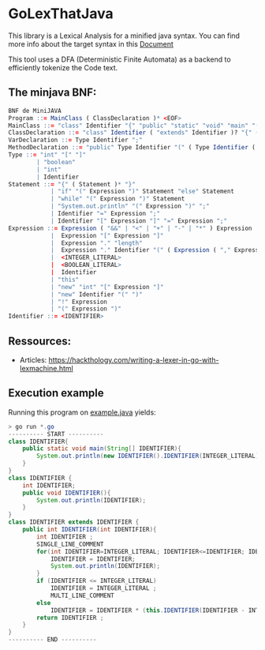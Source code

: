 # GoLexThatJava
This library is a Lexical Analysis for a minified java syntax.
You can find more info about the target syntax in this [Document](./TP_2022.doc.pdf)

This tool uses a DFA (Deterministic Finite Automata) as a backend to efficiently tokenize the Code text.
## The minjava BNF:
``` r
BNF de MiniJAVA
Program ::= MainClass ( ClassDeclaration )* <EOF>
MainClass ::= "class" Identifier "{" "public" "static" "void" "main" "(" "String" "[""]" Identifier ")" "{" Statement "}" "}"
ClassDeclaration ::= "class" Identifier ( "extends" Identifier )? "{" ( VarDeclaration )* ( MethodDeclaration )* "}"
VarDeclaration ::= Type Identifier ";"
MethodDeclaration ::= "public" Type Identifier "(" ( Type Identifier ( "," Type Identifier )* )? ")""{" ( VarDeclaration )* ( Statement )* "return" Expression ";" "}"
Type ::= "int" "[" "]"
        | "boolean"
        | "int"
        | Identifier
Statement ::= "{" ( Statement )* "}"
            | "if" "(" Expression ")" Statement "else" Statement
            | "while" "(" Expression ")" Statement
            | "System.out.println" "(" Expression ")" ";"
            | Identifier "=" Expression ";"
            | Identifier "[" Expression "]" "=" Expression ";"
Expression ::= Expression ( "&&" | "<" | "+" | "-" | "*" ) Expression
            |  Expression "[" Expression "]"
            |  Expression "." "length"
            |  Expression "." Identifier "(" ( Expression ( "," Expression )* )? ")"
            |  <INTEGER_LITERAL>
            |  <BOOLEAN_LITERAL>
            |  Identifier
            | "this"
            | "new" "int" "[" Expression "]"
            | "new" Identifier "(" ")"
            | "!" Expression
            | "(" Expression ")"
Identifier ::= <IDENTIFIER>
```
## Ressources:
* Articles: https://hackthology.com/writing-a-lexer-in-go-with-lexmachine.html
## Execution example
Running this program on [example.java](./example.java) yields: 
```JAVA
> go run *.go
---------- START ----------
class IDENTIFIER{
    public static void main(String[] IDENTIFIER){
        System.out.println(new IDENTIFIER().IDENTIFIER(INTEGER_LITERAL)); 
    }
}
class IDENTIFIER {
    int IDENTIFIER;
    public void IDENTIFIER(){
        System.out.println(IDENTIFIER);
    }
}
class IDENTIFIER extends IDENTIFIER {
    public int IDENTIFIER(int IDENTIFIER){
        int IDENTIFIER ;
        SINGLE_LINE_COMMENT        
        for(int IDENTIFIER=INTEGER_LITERAL; IDENTIFIER<=IDENTIFIER; IDENTIFIER++){
            IDENTIFIER = IDENTIFIER;
            System.out.println(IDENTIFIER);
        }
        if (IDENTIFIER <= INTEGER_LITERAL)
            IDENTIFIER = INTEGER_LITERAL ;
            MULTI_LINE_COMMENT
        else
            IDENTIFIER = IDENTIFIER * (this.IDENTIFIER(IDENTIFIER - INTEGER_LITERAL)) ;
        return IDENTIFIER ;
    }
}
---------- END ----------
```